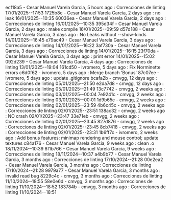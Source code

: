 ecf18a5 - Cesar Manuel Varela Garcia, 5 hours ago : Correcciones de linting 17/01/2025--17:53
1725b8e - Cesar Manuel Varela Garcia, 2 days ago : no leak 16/01/2025--10:35
60036ea - Cesar Manuel Varela Garcia, 2 days ago : Correcciones de linting 16/01/2025--10:35
395d34f - Cesar Manuel Varela Garcia, 2 days ago : make compile 16/01/2025--09:59
d57d188 - Cesar Manuel Varela Garcia, 3 days ago : No Leaks without --show-kinds 14/01/2025--16:45
e79ac49 - Cesar Manuel Varela Garcia, 3 days ago : Correcciones de linting 14/01/2025--16:22
3af730a - Cesar Manuel Varela Garcia, 3 days ago : Correcciones de linting 14/01/2025--16:15
23f70da - Cesar Manuel Varela Garcia, 3 days ago : print error 14/01/2025--15:02
092d239 - Cesar Manuel Varela Garcia, 4 days ago : Correcciones de linting 13/01/2025--19:04
161cd50 - ivromero, 5 days ago : Fix Norminette errors
c6d0f62 - ivromero, 5 days ago : Merge branch 'Bonus'
87c07ee - ivromero, 5 days ago : update .gitignore
bcafa2b - cmvgg, 12 days ago : Correcciones de linting 05/01/2025--21:50
e2da7d8 - cmvgg, 12 days ago : Correcciones de linting 05/01/2025--21:49
13c7742 - cmvgg, 2 weeks ago : Correcciones de linting 03/01/2025--00:04
7e9241c - cmvgg, 2 weeks ago : Correcciones de linting 03/01/2025--00:01
1d9b65c - cmvgg, 2 weeks ago : Correcciones de linting 02/01/2025--23:59
4b6c45c - cmvgg, 2 weeks ago : Correcciones de linting 02/01/2025--23:51
138ac32 - cmvgg, 2 weeks ago : NO crash 02/01/2025--23:47
33e71eb - cmvgg, 2 weeks ago : Correcciones de linting 02/01/2025--23:45
827d876 - cmvgg, 2 weeks ago : Correcciones de linting 02/01/2025--23:45
8cb7418 - cmvgg, 2 weeks ago : Correcciones de linting 02/01/2025--23:31
1b6ff7c - ivromero, 2 weeks ago : Add bonus features: minimap rendering and mouse control; update textures
c84a176 - Cesar Manuel Varela Garcia, 9 weeks ago : clean .o 18/11/2024--10:39
8f1b766 - Cesar Manuel Varela Garcia, 9 weeks ago : Correcciones de linting 18/11/2024--10:37
a4b9b77 - Cesar Manuel Varela Garcia, 3 months ago : Correcciones de linting 17/10/2024--21:28
00e2ea2 - Cesar Manuel Varela Garcia, 3 months ago : Correcciones de linting 17/10/2024--21:28
9979a77 - Cesar Manuel Varela Garcia, 3 months ago : invalid read bug
8229c4c - cmvgg, 3 months ago : Correcciones de linting 11/10/2024--18:55
58e0e6d - cmvgg, 3 months ago : Correcciones de linting 11/10/2024--18:52
183784b - cmvgg, 3 months ago : Correcciones de linting 11/10/2024--18:51